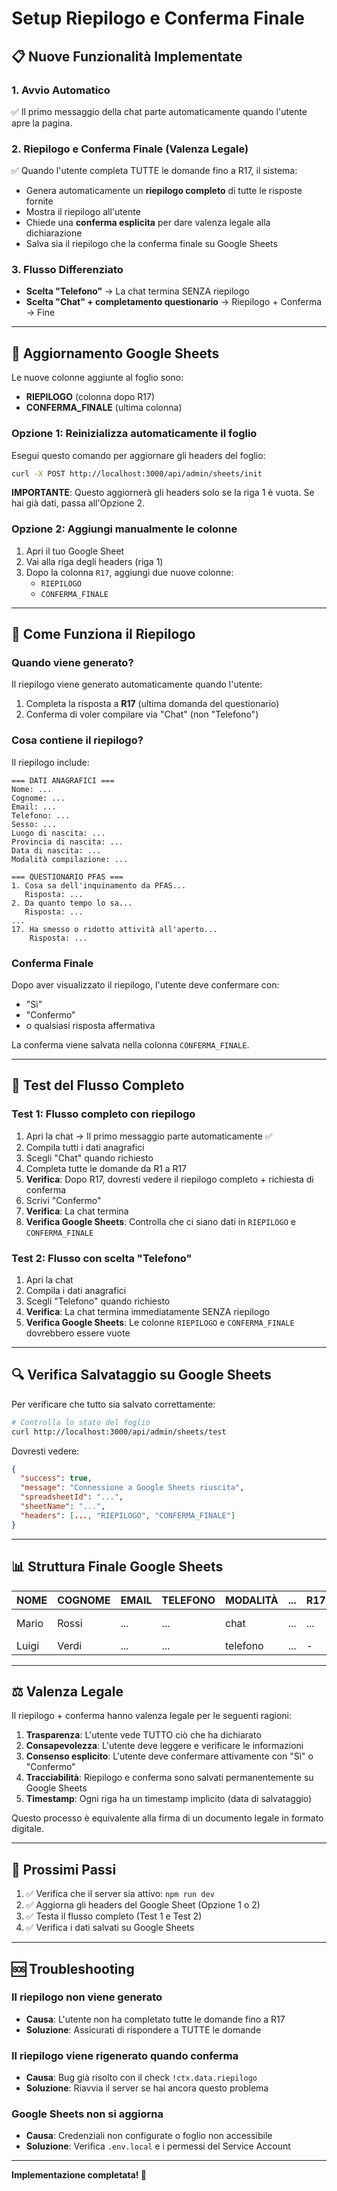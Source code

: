 # Setup Riepilogo e Conferma Finale

## 📋 Nuove Funzionalità Implementate

### 1. Avvio Automatico
✅ Il primo messaggio della chat parte automaticamente quando l'utente apre la pagina.

### 2. Riepilogo e Conferma Finale (Valenza Legale)
✅ Quando l'utente completa TUTTE le domande fino a R17, il sistema:
- Genera automaticamente un **riepilogo completo** di tutte le risposte fornite
- Mostra il riepilogo all'utente
- Chiede una **conferma esplicita** per dare valenza legale alla dichiarazione
- Salva sia il riepilogo che la conferma finale su Google Sheets

### 3. Flusso Differenziato
- **Scelta "Telefono"** → La chat termina SENZA riepilogo
- **Scelta "Chat" + completamento questionario** → Riepilogo + Conferma → Fine

---

## 🔧 Aggiornamento Google Sheets

Le nuove colonne aggiunte al foglio sono:
- **RIEPILOGO** (colonna dopo R17)
- **CONFERMA_FINALE** (ultima colonna)

### Opzione 1: Reinizializza automaticamente il foglio

Esegui questo comando per aggiornare gli headers del foglio:

```bash
curl -X POST http://localhost:3000/api/admin/sheets/init
```

**IMPORTANTE**: Questo aggiornerà gli headers solo se la riga 1 è vuota. Se hai già dati, passa all'Opzione 2.

### Opzione 2: Aggiungi manualmente le colonne

1. Apri il tuo Google Sheet
2. Vai alla riga degli headers (riga 1)
3. Dopo la colonna `R17`, aggiungi due nuove colonne:
   - `RIEPILOGO`
   - `CONFERMA_FINALE`

---

## 📖 Come Funziona il Riepilogo

### Quando viene generato?
Il riepilogo viene generato automaticamente quando l'utente:
1. Completa la risposta a **R17** (ultima domanda del questionario)
2. Conferma di voler compilare via "Chat" (non "Telefono")

### Cosa contiene il riepilogo?
Il riepilogo include:
```
=== DATI ANAGRAFICI ===
Nome: ...
Cognome: ...
Email: ...
Telefono: ...
Sesso: ...
Luogo di nascita: ...
Provincia di nascita: ...
Data di nascita: ...
Modalità compilazione: ...

=== QUESTIONARIO PFAS ===
1. Cosa sa dell'inquinamento da PFAS...
   Risposta: ...
2. Da quanto tempo lo sa...
   Risposta: ...
...
17. Ha smesso o ridotto attività all'aperto...
    Risposta: ...
```

### Conferma Finale
Dopo aver visualizzato il riepilogo, l'utente deve confermare con:
- "Sì"
- "Confermo"
- o qualsiasi risposta affermativa

La conferma viene salvata nella colonna `CONFERMA_FINALE`.

---

## 🧪 Test del Flusso Completo

### Test 1: Flusso completo con riepilogo
1. Apri la chat → Il primo messaggio parte automaticamente ✅
2. Compila tutti i dati anagrafici
3. Scegli "Chat" quando richiesto
4. Completa tutte le domande da R1 a R17
5. **Verifica**: Dopo R17, dovresti vedere il riepilogo completo + richiesta di conferma
6. Scrivi "Confermo"
7. **Verifica**: La chat termina
8. **Verifica Google Sheets**: Controlla che ci siano dati in `RIEPILOGO` e `CONFERMA_FINALE`

### Test 2: Flusso con scelta "Telefono"
1. Apri la chat
2. Compila i dati anagrafici
3. Scegli "Telefono" quando richiesto
4. **Verifica**: La chat termina immediatamente SENZA riepilogo
5. **Verifica Google Sheets**: Le colonne `RIEPILOGO` e `CONFERMA_FINALE` dovrebbero essere vuote

---

## 🔍 Verifica Salvataggio su Google Sheets

Per verificare che tutto sia salvato correttamente:

```bash
# Controlla lo stato del foglio
curl http://localhost:3000/api/admin/sheets/test
```

Dovresti vedere:
```json
{
  "success": true,
  "message": "Connessione a Google Sheets riuscita",
  "spreadsheetId": "...",
  "sheetName": "...",
  "headers": [..., "RIEPILOGO", "CONFERMA_FINALE"]
}
```

---

## 📊 Struttura Finale Google Sheets

| NOME | COGNOME | EMAIL | TELEFONO | MODALITÀ | ... | R17 | **RIEPILOGO** | **CONFERMA_FINALE** |
|------|---------|-------|----------|----------|-----|-----|---------------|---------------------|
| Mario | Rossi | ... | ... | chat | ... | ... | [Riepilogo completo...] | Confermo |
| Luigi | Verdi | ... | ... | telefono | ... | - | - | - |

---

## ⚖️ Valenza Legale

Il riepilogo + conferma hanno valenza legale per le seguenti ragioni:

1. **Trasparenza**: L'utente vede TUTTO ciò che ha dichiarato
2. **Consapevolezza**: L'utente deve leggere e verificare le informazioni
3. **Consenso esplicito**: L'utente deve confermare attivamente con "Sì" o "Confermo"
4. **Tracciabilità**: Riepilogo e conferma sono salvati permanentemente su Google Sheets
5. **Timestamp**: Ogni riga ha un timestamp implicito (data di salvataggio)

Questo processo è equivalente alla firma di un documento legale in formato digitale.

---

## 🚀 Prossimi Passi

1. ✅ Verifica che il server sia attivo: `npm run dev`
2. ✅ Aggiorna gli headers del Google Sheet (Opzione 1 o 2)
3. ✅ Testa il flusso completo (Test 1 e Test 2)
4. ✅ Verifica i dati salvati su Google Sheets

---

## 🆘 Troubleshooting

### Il riepilogo non viene generato
- **Causa**: L'utente non ha completato tutte le domande fino a R17
- **Soluzione**: Assicurati di rispondere a TUTTE le domande

### Il riepilogo viene rigenerato quando conferma
- **Causa**: Bug già risolto con il check `!ctx.data.riepilogo`
- **Soluzione**: Riavvia il server se hai ancora questo problema

### Google Sheets non si aggiorna
- **Causa**: Credenziali non configurate o foglio non accessibile
- **Soluzione**: Verifica `.env.local` e i permessi del Service Account

---

**Implementazione completata! 🎉**

